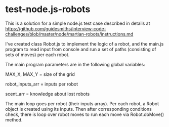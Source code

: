 # test-node.js-robots

This is a solution for a simple node.js test case described in details at 
https://github.com/guidesmiths/interview-code-challenges/blob/master/node/martian-robots/instructions.md

I've created class Robot.js to implement the logic of a robot,
and the main.js program to read input from console and run
a set of paths (consisting of sets of moves) per each robot.

The main program parameters are in the following global variables:

MAX_X, MAX_Y = size of the grid

robot_inputs_arr = inputs per robot

scent_arr = knowledge about lost robots

The main loop goes per robot (their inputs array).
Per each robot, a Robot object is created using its inputs.
Then after corresponding conditions check, there is loop over robot moves to run each move via Robot.doMove() method.
